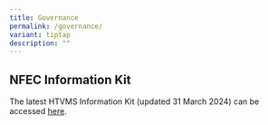 ```yaml
---
title: Governance
permalink: /governance/
variant: tiptap
description: ""
---
```

<h2>NFEC Information Kit</h2>
<p>The latest HTVMS Information Kit (updated 31 March 2024) can be accessed
<a href="/files/HTVMS_Information_Kit2404.pdf" rel="noopener noreferrer nofollow" target="_blank">here</a>.</p>